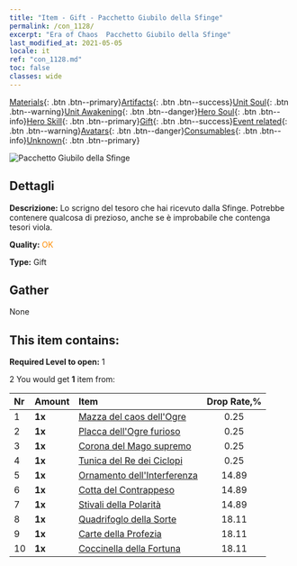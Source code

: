 ```yaml
---
title: "Item - Gift - Pacchetto Giubilo della Sfinge"
permalink: /con_1128/
excerpt: "Era of Chaos  Pacchetto Giubilo della Sfinge"
last_modified_at: 2021-05-05
locale: it
ref: "con_1128.md"
toc: false
classes: wide
---
```

 [Materials](/ItemsIT/){: .btn .btn--primary}[Artifacts](/ItemsIT/Artifacts/){: .btn .btn--success}[Unit Soul](/ItemsIT/UnitSoul/){: .btn .btn--warning}[Unit Awakening](/ItemsIT/UnitAwakening/){: .btn .btn--danger}[Hero Soul](/ItemsIT/HeroSoul/){: .btn .btn--info}[Hero Skill](/ItemsIT/HeroSkill/){: .btn .btn--primary}[Gift](/ItemsIT/Gift/){: .btn .btn--success}[Event related](/ItemsIT/Events/){: .btn .btn--warning}[Avatars](/ItemsIT/Avatars/){: .btn .btn--danger}[Consumables](/ItemsIT/Consumables/){: .btn .btn--info}[Unknown](/ItemsIT/Unknown/){: .btn .btn--primary}

 ![Pacchetto Giubilo della Sfinge](/images/t/i_907003.png)

## Dettagli
 **Descrizione:** Lo scrigno del tesoro che hai ricevuto dalla Sfinge. Potrebbe contenere qualcosa di prezioso, anche se è improbabile che contenga tesori viola.

 **Quality:** <span style="color: #FF8C00">OK</span>

 **Type:** Gift

## Gather

  None

## This item contains:

 **Required Level to open:** 1

 2 You would get **1** item  from:

  | Nr | Amount |     Item    | Drop Rate,% |
  |:---|:-------|:------------|:---------:|
  | 1 |  **1x** | [Mazza del caos dell'Ogre](/ItemsIT/art_125/) | 0.25 | 
  | 2 |  **1x** | [Placca dell'Ogre furioso](/ItemsIT/art_126/) | 0.25 | 
  | 3 |  **1x** | [Corona del Mago supremo](/ItemsIT/art_127/) | 0.25 | 
  | 4 |  **1x** | [Tunica del Re dei Ciclopi](/ItemsIT/art_128/) | 0.25 | 
  | 5 |  **1x** | [Ornamento dell'Interferenza](/ItemsIT/art_118/) | 14.89 | 
  | 6 |  **1x** | [Cotta del Contrappeso](/ItemsIT/art_119/) | 14.89 | 
  | 7 |  **1x** | [Stivali della Polarità](/ItemsIT/art_120/) | 14.89 | 
  | 8 |  **1x** | [Quadrifoglo della Sorte](/ItemsIT/art_109/) | 18.11 | 
  | 9 |  **1x** | [Carte della Profezia](/ItemsIT/art_110/) | 18.11 | 
  | 10 |  **1x** | [Coccinella della Fortuna](/ItemsIT/art_111/) | 18.11 | 
